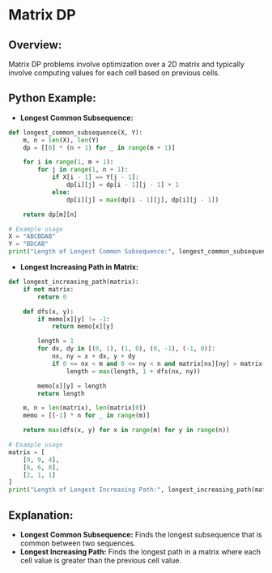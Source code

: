 # **Matrix DP**

## **Overview:**

Matrix DP problems involve optimization over a 2D matrix and typically involve computing values for each cell based on previous cells.

## **Python Example:**

- **Longest Common Subsequence:**

```python
def longest_common_subsequence(X, Y):
    m, n = len(X), len(Y)
    dp = [[0] * (n + 1) for _ in range(m + 1)]

    for i in range(1, m + 1):
        for j in range(1, n + 1):
            if X[i - 1] == Y[j - 1]:
                dp[i][j] = dp[i - 1][j - 1] + 1
            else:
                dp[i][j] = max(dp[i - 1][j], dp[i][j - 1])

    return dp[m][n]

# Example usage
X = "ABCBDAB"
Y = "BDCAB"
print("Length of Longest Common Subsequence:", longest_common_subsequence(X, Y))
```

- **Longest Increasing Path in Matrix:**

```python
def longest_increasing_path(matrix):
    if not matrix:
        return 0

    def dfs(x, y):
        if memo[x][y] != -1:
            return memo[x][y]

        length = 1
        for dx, dy in [(0, 1), (1, 0), (0, -1), (-1, 0)]:
            nx, ny = x + dx, y + dy
            if 0 <= nx < m and 0 <= ny < n and matrix[nx][ny] > matrix[x][y]:
                length = max(length, 1 + dfs(nx, ny))

        memo[x][y] = length
        return length

    m, n = len(matrix), len(matrix[0])
    memo = [[-1] * n for _ in range(m)]

    return max(dfs(x, y) for x in range(m) for y in range(n))

# Example usage
matrix = [
    [9, 9, 4],
    [6, 6, 8],
    [2, 1, 1]
]
print("Length of Longest Increasing Path:", longest_increasing_path(matrix))
```

## **Explanation:**
- **Longest Common Subsequence:** Finds the longest subsequence that is common between two sequences.
- **Longest Increasing Path:** Finds the longest path in a matrix where each cell value is greater than the previous cell value.

